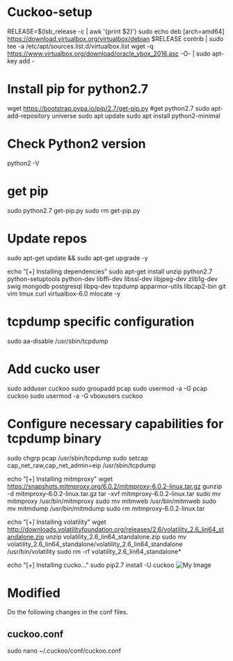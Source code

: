 # Cuckoo-setup
RELEASE=$(lsb_release -c | awk '{print $2}')
sudo echo deb [arch=amd64] https://download.virtualbox.org/virtualbox/debian $RELEASE contrib | sudo tee -a /etc/apt/sources.list.d/virtualbox.list
wget -q https://www.virtualbox.org/download/oracle_vbox_2016.asc -O- | sudo apt-key add -

# Install pip for python2.7
wget https://bootstrap.pypa.io/pip/2.7/get-pip.py
#get python2.7
sudo apt-add-repository universe
sudo apt update
sudo apt install python2-minimal
# Check Python2 version
python2 -V
# get pip
sudo python2.7 get-pip.py
sudo rm get-pip.py

# Update repos
sudo apt-get update && sudo apt-get upgrade -y

echo "[+] Installing dependencies"
sudo apt-get install unzip python2.7 python-setuptools python-dev libffi-dev libssl-dev libjpeg-dev zlib1g-dev swig mongodb postgresql libpq-dev tcpdump apparmor-utils libcap2-bin git vim tmux curl virtualbox-6.0 mlocate -y

# tcpdump specific configuration
sudo aa-disable /usr/sbin/tcpdump

# Add cucko user
sudo adduser cuckoo
sudo groupadd pcap
sudo usermod -a -G pcap cuckoo
sudo usermod -a -G vboxusers cuckoo

# Configure necessary capabilities for tcpdump binary
sudo chgrp pcap /usr/sbin/tcpdump
sudo setcap cap_net_raw,cap_net_admin=eip /usr/sbin/tcpdump

echo "[+] Installing mitmproxy"
wget https://snapshots.mitmproxy.org/6.0.2/mitmproxy-6.0.2-linux.tar.gz
gunzip -d mitmproxy-6.0.2-linux.tar.gz
tar -xvf mitmproxy-6.0.2-linux.tar
sudo mv mitmproxy /usr/bin/mitmproxy
sudo mv mitmweb /usr/bin/mitmweb
sudo mv mitmdump /usr/bin/mitmdump
sudo rm mitmproxy-6.0.2-linux.tar

echo "[+] Installing volatility"
wget http://downloads.volatilityfoundation.org/releases/2.6/volatility_2.6_lin64_standalone.zip
unzip volatility_2.6_lin64_standalone.zip
sudo mv volatility_2.6_lin64_standalone/volatility_2.6_lin64_standalone /usr/bin/volatility
sudo rm -rf volatility_2.6_lin64_standalone*

echo "[+] Installing cucko..."
sudo pip2.7 install -U cuckoo
![My Image](https://miro.medium.com/v2/resize:fit:1400/format:webp/1*gRa__SqaSJ5_ff_nEO6IqQ.png)

# Modified 
Do the following changes in the conf files.
## cuckoo.conf
sudo nano ~/.cuckoo/conf/cuckoo.conf



